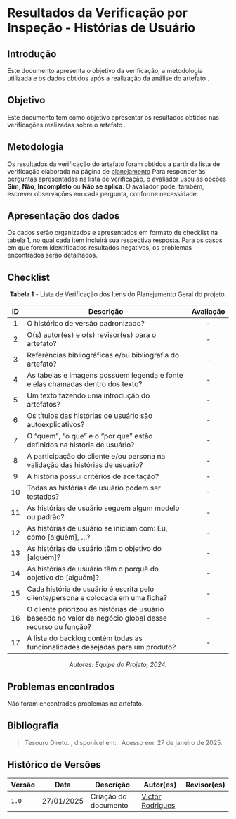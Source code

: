 # Resultados da Verificação por Inspeção - Histórias de Usuário

## Introdução

Este documento apresenta o objetivo da verificação, a metodologia utilizada e os dados obtidos após a realização da análise do artefato []().

## Objetivo

Este documento tem como objetivo apresentar os resultados obtidos nas verificações realizadas sobre o artefato []().

## Metodologia

Os resultados da verificação do artefato foram obtidos a partir da lista de verificação elaborada na página de [planejamento](../entrega4/planej2-e4.md) Para responder às perguntas apresentadas na lista de verificação, o avaliador usou as opções **Sim**, **Não**, **Incompleto** ou **Não se aplica**. O avaliador pode, também, escrever observações em cada pergunta, conforme necessidade.

## Apresentação dos dados

Os dados serão organizados e apresentados em formato de checklist na tabela 1, no qual cada item incluirá sua respectiva resposta. Para os casos em que forem identificados resultados negativos, os problemas encontrados serão detalhados.

## Checklist

<center>

**Tabela 1** - Lista de Verificação dos Itens do Planejamento Geral do projeto.

|        ID        | Descrição                                                                                                           | Avaliação  |
| :--------------: | ------------------------------------------------------------------------------------------------------------------- | :--------: | 
| 1 | O histórico de versão padronizado? | - |
| 2 | O(s) autor(es) e o(s) revisor(es) para o artefato? | - |
| 3 | Referências bibliográficas e/ou bibliografia do artefato? | - |
| 4 | As tabelas e imagens possuem legenda e fonte e elas chamadas dentro dos texto? | - |
| 5 | Um texto fazendo uma introdução do artefatos? | - |
| 6 | Os títulos das histórias de usuário são autoexplicativos? | - |
| 7 | O “quem”, “o que” e o “por que” estão definidos na história de usuário? | - |
| 8 | A participação do cliente e/ou persona na validação das histórias de usuário? | - |
| 9 | A história possui critérios de aceitação? | - |
| 10 | Todas as histórias de usuário podem ser testadas? | - |
| 11 | As histórias de usuário seguem algum modelo ou padrão? | - |
| 12 | As histórias de usuário se iniciam com: Eu, como [alguém], …? | - |
| 13 | As histórias de usuário têm o objetivo do [alguém]? | - |
| 14 | As histórias de usuário têm o porquê do objetivo do [alguém]? | - |
| 15 | Cada história de usuário é escrita pelo cliente/persona e colocada em uma ficha? | - |
| 16 | O cliente priorizou as histórias de usuário baseado no valor de negócio global desse recurso ou função? | - |
| 17 | A lista do backlog contém todas as funcionalidades desejadas para um produto? | - |

_Autores: Equipe do Projeto, 2024._

</center>

## Problemas encontrados

Não foram encontrados problemas no artefato.

## Bibliografia

> Tesouro Direto. , disponível em: . Acesso em: 27 de janeiro de 2025.

## Histórico de Versões

| Versão  | Data | Descrição | Autor(es) | Revisor(es) |
| -------- | ------ | ------ | ---------- | ---------- |
| `1.0` | 27/01/2025 | Criação do documento  | [Victor Rodrigues](https://github.com/ViictorHugoo) |  |
